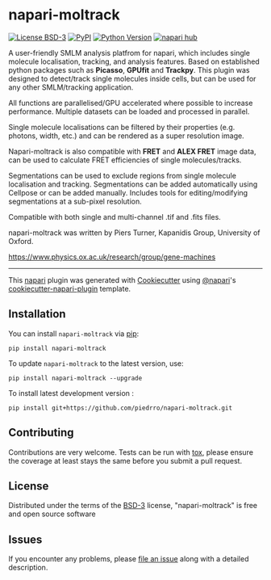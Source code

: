 # napari-moltrack

[![License BSD-3](https://img.shields.io/pypi/l/napari-moltrack.svg?color=green)](https://github.com/piedrro/napari-moltrack/raw/main/LICENSE)
[![PyPI](https://img.shields.io/pypi/v/napari-moltrack.svg?color=green)](https://pypi.org/project/napari-moltrack)
[![Python Version](https://img.shields.io/pypi/pyversions/napari-moltrack.svg?color=green)](https://python.org)
[![napari hub](https://img.shields.io/endpoint?url=https://api.napari-hub.org/shields/napari-moltrack)](https://napari-hub.org/plugins/napari-moltrack)

A user-friendly SMLM analysis platfrom for napari, which includes single molecule localisation, tracking, and analysis features. 
Based on established python packages such as **Picasso**, **GPUfit** and **Trackpy**.
This plugin was designed to detect/track single molecules inside cells, but can be used for any other SMLM/tracking application.

All functions are parallelised/GPU accelerated where possible to increase performance.
Multiple datasets can be loaded and processed in parallel.

Single molecule localisations can be filtered by their properties (e.g. photons, width, etc.) and can be rendered as a super resolution image.

Napari-moltrack is also compatible with **FRET** and **ALEX FRET** image data, can be used to calculate FRET efficiencies of single molecules/tracks.

Segmentations can be used to exclude regions from single molecule localisation and tracking.
Segmentations can be added automatically using Cellpose or can be added manually. Includes tools for editing/modifying segmentations at a sub-pixel resolution.

Compatible with both single and multi-channel .tif and .fits files.

napari-moltrack was written by Piers Turner, Kapanidis Group, University of Oxford.

https://www.physics.ox.ac.uk/research/group/gene-machines

----------------------------------

This [napari] plugin was generated with [Cookiecutter] using [@napari]'s [cookiecutter-napari-plugin] template.

<!--
Don't miss the full getting started guide to set up your new package:
https://github.com/napari/cookiecutter-napari-plugin#getting-started

and review the napari docs for plugin developers:
https://napari.org/stable/plugins/index.html
-->

## Installation

You can install `napari-moltrack` via [pip]:

    pip install napari-moltrack

To update `napari-moltrack` to the latest version, use:

    pip install napari-moltrack --upgrade

To install latest development version :

    pip install git+https://github.com/piedrro/napari-moltrack.git

## Contributing

Contributions are very welcome. Tests can be run with [tox], please ensure
the coverage at least stays the same before you submit a pull request.

## License

Distributed under the terms of the [BSD-3] license,
"napari-moltrack" is free and open source software

## Issues

If you encounter any problems, please [file an issue] along with a detailed description.

[napari]: https://github.com/napari/napari
[Cookiecutter]: https://github.com/audreyr/cookiecutter
[@napari]: https://github.com/napari
[MIT]: http://opensource.org/licenses/MIT
[BSD-3]: http://opensource.org/licenses/BSD-3-Clause
[GNU GPL v3.0]: http://www.gnu.org/licenses/gpl-3.0.txt
[GNU LGPL v3.0]: http://www.gnu.org/licenses/lgpl-3.0.txt
[Apache Software License 2.0]: http://www.apache.org/licenses/LICENSE-2.0
[Mozilla Public License 2.0]: https://www.mozilla.org/media/MPL/2.0/index.txt
[cookiecutter-napari-plugin]: https://github.com/napari/cookiecutter-napari-plugin

[file an issue]: https://github.com/piedrro/napari-moltrack/issues

[napari]: https://github.com/napari/napari
[tox]: https://tox.readthedocs.io/en/latest/
[pip]: https://pypi.org/project/pip/
[PyPI]: https://pypi.org/
